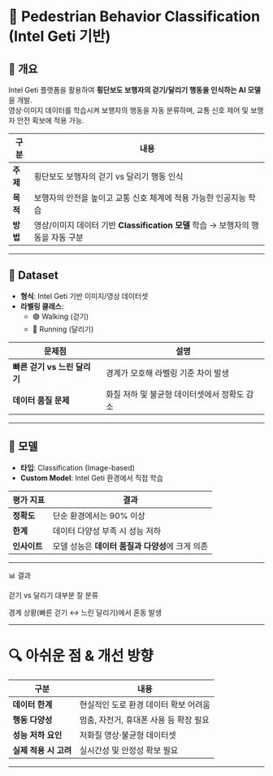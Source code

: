 # 🚦 Pedestrian Behavior Classification (Intel Geti 기반)

## 📌 개요
Intel Geti 플랫폼을 활용하여 **횡단보도 보행자의 걷기/달리기 행동을 인식하는 AI 모델**을 개발.  
영상·이미지 데이터를 학습시켜 보행자의 행동을 자동 분류하며, 교통 신호 제어 및 보행자 안전 확보에 적용 가능.

| 구분 | 내용 |
|------|------|
| **주제** | 횡단보도 보행자의 걷기 vs 달리기 행동 인식 |
| **목적** | 보행자의 안전을 높이고 교통 신호 체계에 적용 가능한 인공지능 학습 |
| **방법** | 영상/이미지 데이터 기반 **Classification 모델** 학습 → 보행자의 행동을 자동 구분 |

---

## 📂 Dataset
- **형식**: Intel Geti 기반 이미지/영상 데이터셋  
- **라벨링 클래스**:  
  - 🟢 Walking (걷기)  
  - 🔴 Running (달리기)  

| 문제점 | 설명 |
|--------|------|
| **빠른 걷기 vs 느린 달리기** | 경계가 모호해 라벨링 기준 차이 발생 |
| **데이터 품질 문제** | 화질 저하 및 불균형 데이터셋에서 정확도 감소 |

---

## 🧠 모델
- **타입**: Classification (Image-based)  
- **Custom Model**: Intel Geti 환경에서 직접 학습  

| 평가 지표 | 결과 |
|-----------|------|
| **정확도** | 단순 환경에서는 90% 이상 |
| **한계** | 데이터 다양성 부족 시 성능 저하 |
| **인사이트** | 모델 성능은 **데이터 품질과 다양성**에 크게 의존 |

---

📊 결과

걷기 vs 달리기 대부분 잘 분류

경계 상황(빠른 걷기 ↔ 느린 달리기)에서 혼동 발생

---

# 🔍 아쉬운 점 & 개선 방향

| 구분             | 내용                      |
| -------------- | ----------------------- |
| **데이터 한계**     | 현실적인 도로 환경 데이터 확보 어려움   |
| **행동 다양성**     | 멈춤, 자전거, 휴대폰 사용 등 확장 필요 |
| **성능 저하 요인**   | 저화질 영상·불균형 데이터셋         |
| **실제 적용 시 고려** | 실시간성 및 안정성 확보 필요        |

---

